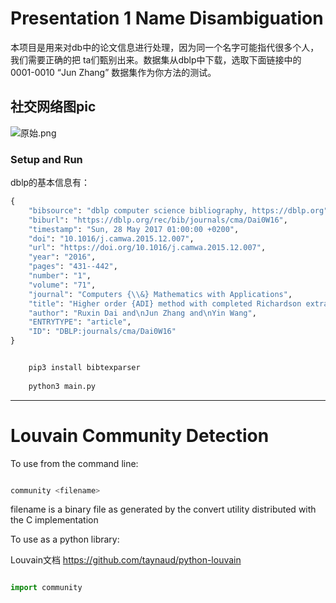 
# Presentation 1 Name Disambiguation

本项目是用来对db中的论文信息进行处理，因为同一个名字可能指代很多个人，我们需要正确的把 ta们甄别出来。数据集从dblp中下载，选取下面链接中的0001-0010 “Jun Zhang” 数据集作为你方法的测试。

## 社交网络图pic

![原始.png](https://upload-images.jianshu.io/upload_images/5786775-79b18680f33a360a.png?imageMogr2/auto-orient/strip%7CimageView2/2/w/1240)


### Setup and Run

dblp的基本信息有：

```python
{
    "bibsource": "dblp computer science bibliography, https://dblp.org",
    "biburl": "https://dblp.org/rec/bib/journals/cma/Dai0W16", 
    "timestamp": "Sun, 28 May 2017 01:00:00 +0200", 
    "doi": "10.1016/j.camwa.2015.12.007", 
    "url": "https://doi.org/10.1016/j.camwa.2015.12.007", 
    "year": "2016",
    "pages": "431--442", 
    "number": "1",
    "volume": "71", 
    "journal": "Computers {\\&} Mathematics with Applications", 
    "title": "Higher order {ADI} method with completed Richardson extrapolation\nfor solving unsteady convection-diffusion equations",
    "author": "Ruxin Dai and\nJun Zhang and\nYin Wang", 
    "ENTRYTYPE": "article",
    "ID": "DBLP:journals/cma/Dai0W16"
}

```


```python

    pip3 install bibtexparser
    
    python3 main.py

```

----

# Louvain Community Detection

To use from the command line:

```bash

community <filename>

```


filename is a binary file as generated by the convert utility distributed with the C implementation

To use as a python library:


Louvain文档
https://github.com/taynaud/python-louvain
```python

import community



```



